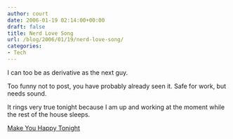 ```yaml
---
author: court
date: 2006-01-19 02:14:00+00:00
draft: false
title: Nerd Love Song
url: /blog/2006/01/19/nerd-love-song/
categories:
- Tech
---
```


I can too be as derivative as the next guy.

Too funny not to post, you have probably already seen it.  Safe for work, but needs sound.

It rings very true tonight because I am up and working at the moment while the rest of the house sleeps.  

[Make You Happy Tonight](http://video.google.com/videoplay?docid=1329362959167995041)
